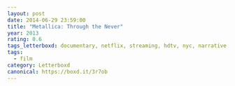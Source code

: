 ```yaml
---
layout: post 
date: 2014-06-29 23:59:00
title: "Metallica: Through the Never"
year: 2013
rating: 0.6
tags_letterboxd: documentary, netflix, streaming, hdtv, nyc, narrative, concert
tags:
  - film
category: Letterboxd
canonical: https://boxd.it/3r7ob
---
```

